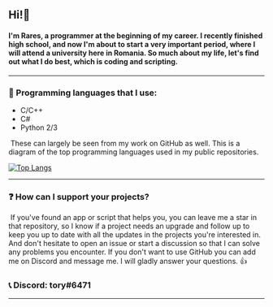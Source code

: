 ## Hi!👋

#### 	I'm Rares, a programmer at the beginning of my career. I recently finished high school, and now I'm about to start a very important period, where I will attend a university here in Romania. So much about my life, let's find out what I do best, which is coding and scripting.

<hr>

### 📖 Programming languages that I use:

- C/C++
- C#
- Python 2/3

​	These can largely be seen from my work on GitHub as well. This is a diagram of the top programming languages used in my public repositories.

[![Top Langs](https://github-readme-stats.vercel.app/api/top-langs/?username=t0ry003&layout=compact&theme=dark)](https://github.com/t0ry003)

<hr>

### ❓ How can I support your projects?	

​	If you've found an app or script that helps you, you can leave me a star in that repository, so I know if a project needs an upgrade and follow up to keep you up to date with all the updates in the projects you're interested in. And don't hesitate to open an issue or start a discussion so that I can solve any problems you encounter. If you don't want to use GitHub you can add me on Discord and message me. I will gladly answer your questions. 👍

### 📞 Discord: tory#6471

<hr>

